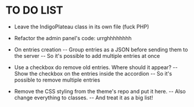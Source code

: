 TO DO LIST
==========

- Leave the IndigoPlateau class in its own file (fuck PHP)

- Refactor the admin panel's code: urrghhhhhhhh

- On entries creation
-- Group entries as a JSON before sending them to the server
-- So it's possible to add multiple entries at once

- Use a checkbox do remove old entries. Where should it appear?
-- Show the checkbox on the entries inside the accordion
-- So it's possible to remove multiple entries

- Remove the CSS styling from the theme's repo and put it here.
-- Also change everything to classes.
-- And treat it as a big list!
